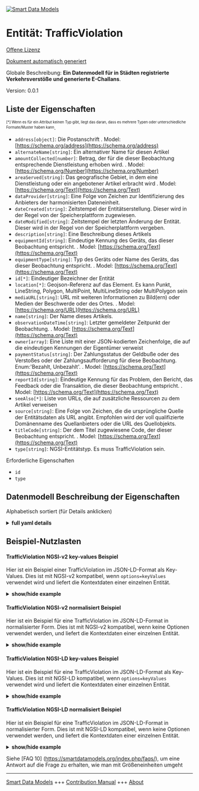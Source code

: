 <!-- 10-Header -->  
[![Smart Data Models](https://smartdatamodels.org/wp-content/uploads/2022/01/SmartDataModels_logo.png "Logo")](https://smartdatamodels.org)  
Entität: TrafficViolation  
=========================<!-- /10-Header -->  
<!-- 15-License -->  
[Offene Lizenz](https://github.com/smart-data-models//dataModel.Transportation/blob/master/TrafficViolation/LICENSE.md)  
[Dokument automatisch generiert](https://docs.google.com/presentation/d/e/2PACX-1vTs-Ng5dIAwkg91oTTUdt8ua7woBXhPnwavZ0FxgR8BsAI_Ek3C5q97Nd94HS8KhP-r_quD4H0fgyt3/pub?start=false&loop=false&delayms=3000#slide=id.gb715ace035_0_60)  
<!-- /15-License -->  
<!-- 20-Description -->  
Globale Beschreibung: **Ein Datenmodell für in Städten registrierte Verkehrsverstöße und generierte E-Challans**.  
Version: 0.0.1  
<!-- /20-Description -->  
<!-- 30-PropertiesList -->  

## Liste der Eigenschaften  

<sup><sub>[*] Wenn es für ein Attribut keinen Typ gibt, liegt das daran, dass es mehrere Typen oder unterschiedliche Formate/Muster haben kann</sub></sup>.  
- `address[object]`: Die Postanschrift  . Model: [https://schema.org/address](https://schema.org/address)- `alternateName[string]`: Ein alternativer Name für diesen Artikel  - `amountCollected[number]`: Betrag, der für die dieser Beobachtung entsprechende Dienstleistung erhoben wird.  . Model: [https://schema.org/Number](https://schema.org/Number)- `areaServed[string]`: Das geografische Gebiet, in dem eine Dienstleistung oder ein angebotener Artikel erbracht wird  . Model: [https://schema.org/Text](https://schema.org/Text)- `dataProvider[string]`: Eine Folge von Zeichen zur Identifizierung des Anbieters der harmonisierten Dateneinheit.  - `dateCreated[string]`: Zeitstempel der Entitätserstellung. Dieser wird in der Regel von der Speicherplattform zugewiesen.  - `dateModified[string]`: Zeitstempel der letzten Änderung der Entität. Dieser wird in der Regel von der Speicherplattform vergeben.  - `description[string]`: Eine Beschreibung dieses Artikels  - `equipmentId[string]`: Eindeutige Kennung des Geräts, das dieser Beobachtung entspricht.  . Model: [https://schema.org/Text](https://schema.org/Text)- `equipmentType[string]`: Typ des Geräts oder Name des Geräts, das dieser Beobachtung entspricht.  . Model: [https://schema.org/Text](https://schema.org/Text)- `id[*]`: Eindeutiger Bezeichner der Entität  - `location[*]`: Geojson-Referenz auf das Element. Es kann Punkt, LineString, Polygon, MultiPoint, MultiLineString oder MultiPolygon sein  - `mediaURL[string]`: URL mit weiteren Informationen zu Bild(ern) oder Medien der Beschwerde oder des Ortes.  . Model: [https://schema.org/URL](https://schema.org/URL)- `name[string]`: Der Name dieses Artikels.  - `observationDateTime[string]`: Letzter gemeldeter Zeitpunkt der Beobachtung.  . Model: [https://schema.org/Text](https://schema.org/Text)- `owner[array]`: Eine Liste mit einer JSON-kodierten Zeichenfolge, die auf die eindeutigen Kennungen der Eigentümer verweist  - `paymentStatus[string]`:  Der Zahlungsstatus der Geldbuße oder des Verstoßes oder der Zahlungsaufforderung für diese Beobachtung. Enum:'Bezahlt, Unbezahlt'.  . Model: [https://schema.org/Text](https://schema.org/Text)- `reportId[string]`: Eindeutige Kennung für das Problem, den Bericht, das Feedback oder die Transaktion, die dieser Beobachtung entspricht.  . Model: [https://schema.org/Text](https://schema.org/Text)- `seeAlso[*]`: Liste von URLs, die auf zusätzliche Ressourcen zu dem Artikel verweisen  - `source[string]`: Eine Folge von Zeichen, die die ursprüngliche Quelle der Entitätsdaten als URL angibt. Empfohlen wird der voll qualifizierte Domänenname des Quellanbieters oder die URL des Quellobjekts.  - `titleCode[string]`: Der dem Titel zugewiesene Code, der dieser Beobachtung entspricht.  . Model: [https://schema.org/Text](https://schema.org/Text)- `type[string]`: NGSI-Entitätstyp. Es muss TrafficViolation sein.  <!-- /30-PropertiesList -->  
<!-- 35-RequiredProperties -->  
Erforderliche Eigenschaften  
- `id`  - `type`  <!-- /35-RequiredProperties -->  
<!-- 40-RequiredProperties -->  
<!-- /40-RequiredProperties -->  
<!-- 50-DataModelHeader -->  
## Datenmodell Beschreibung der Eigenschaften  
Alphabetisch sortiert (für Details anklicken)  
<!-- /50-DataModelHeader -->  
<!-- 60-ModelYaml -->  
<details><summary><strong>full yaml details</strong></summary>    
```yaml  
TrafficViolation:    
  description: 'A Data Model for Traffic Violations registered and E-Challans generated in Cities.'    
  properties:    
    address:    
      description: 'The mailing address'    
      properties:    
        addressCountry:    
          description: 'Property. The country. For example, Spain. Model:''https://schema.org/addressCountry'''    
          type: string    
        addressLocality:    
          description: 'Property. The locality in which the street address is, and which is in the region. Model:''https://schema.org/addressLocality'''    
          type: string    
        addressRegion:    
          description: 'Property. The region in which the locality is, and which is in the country. Model:''https://schema.org/addressRegion'''    
          type: string    
        postOfficeBoxNumber:    
          description: 'Property. The post office box number for PO box addresses. For example, 03578. Model:''https://schema.org/postOfficeBoxNumber'''    
          type: string    
        postalCode:    
          description: 'Property. The postal code. For example, 24004. Model:''https://schema.org/https://schema.org/postalCode'''    
          type: string    
        streetAddress:    
          description: 'Property. The street address. Model:''https://schema.org/streetAddress'''    
          type: string    
      type: object    
      x-ngsi:    
        model: https://schema.org/address    
        type: Property    
    alternateName:    
      description: 'An alternative name for this item'    
      type: string    
      x-ngsi:    
        type: Property    
    amountCollected:    
      description: 'Amount collected towards the service corresponding to this observation.'    
      type: number    
      x-ngsi:    
        model: https://schema.org/Number    
        type: Property    
    areaServed:    
      description: 'The geographic area where a service or offered item is provided'    
      type: string    
      x-ngsi:    
        model: https://schema.org/Text    
        type: Property    
    dataProvider:    
      description: 'A sequence of characters identifying the provider of the harmonised data entity.'    
      type: string    
      x-ngsi:    
        type: Property    
    dateCreated:    
      description: 'Entity creation timestamp. This will usually be allocated by the storage platform.'    
      format: date-time    
      type: string    
      x-ngsi:    
        type: Property    
    dateModified:    
      description: 'Timestamp of the last modification of the entity. This will usually be allocated by the storage platform.'    
      format: date-time    
      type: string    
      x-ngsi:    
        type: Property    
    description:    
      description: 'A description of this item'    
      type: string    
      x-ngsi:    
        type: Property    
    equipmentId:    
      description: 'Unique Id of the equipment corresponding to this observation.'    
      type: string    
      x-ngsi:    
        model: https://schema.org/Text    
        type: Property    
    equipmentType:    
      description: 'Type of equipment or the name of the equipment corresponding to this observation.'    
      type: string    
      x-ngsi:    
        model: https://schema.org/Text    
        type: Property    
    id:    
      anyOf: &trafficviolation_-_properties_-_owner_-_items_-_anyof    
        - description: 'Property. Identifier format of any NGSI entity'    
          maxLength: 256    
          minLength: 1    
          pattern: ^[\w\-\.\{\}\$\+\*\[\]`|~^@!,:\\]+$    
          type: string    
        - description: 'Property. Identifier format of any NGSI entity'    
          format: uri    
          type: string    
      description: 'Unique identifier of the entity'    
      x-ngsi:    
        type: Property    
    location:    
      description: 'Geojson reference to the item. It can be Point, LineString, Polygon, MultiPoint, MultiLineString or MultiPolygon'    
      oneOf:    
        - description: 'GeoProperty. Geojson reference to the item. Point'    
          properties:    
            bbox:    
              items:    
                type: number    
              minItems: 4    
              type: array    
            coordinates:    
              items:    
                type: number    
              minItems: 2    
              type: array    
            type:    
              enum:    
                - Point    
              type: string    
          required:    
            - type    
            - coordinates    
          title: 'GeoJSON Point'    
          type: object    
        - description: 'GeoProperty. Geojson reference to the item. LineString'    
          properties:    
            bbox:    
              items:    
                type: number    
              minItems: 4    
              type: array    
            coordinates:    
              items:    
                items:    
                  type: number    
                minItems: 2    
                type: array    
              minItems: 2    
              type: array    
            type:    
              enum:    
                - LineString    
              type: string    
          required:    
            - type    
            - coordinates    
          title: 'GeoJSON LineString'    
          type: object    
        - description: 'GeoProperty. Geojson reference to the item. Polygon'    
          properties:    
            bbox:    
              items:    
                type: number    
              minItems: 4    
              type: array    
            coordinates:    
              items:    
                items:    
                  items:    
                    type: number    
                  minItems: 2    
                  type: array    
                minItems: 4    
                type: array    
              type: array    
            type:    
              enum:    
                - Polygon    
              type: string    
          required:    
            - type    
            - coordinates    
          title: 'GeoJSON Polygon'    
          type: object    
        - description: 'GeoProperty. Geojson reference to the item. MultiPoint'    
          properties:    
            bbox:    
              items:    
                type: number    
              minItems: 4    
              type: array    
            coordinates:    
              items:    
                items:    
                  type: number    
                minItems: 2    
                type: array    
              type: array    
            type:    
              enum:    
                - MultiPoint    
              type: string    
          required:    
            - type    
            - coordinates    
          title: 'GeoJSON MultiPoint'    
          type: object    
        - description: 'GeoProperty. Geojson reference to the item. MultiLineString'    
          properties:    
            bbox:    
              items:    
                type: number    
              minItems: 4    
              type: array    
            coordinates:    
              items:    
                items:    
                  items:    
                    type: number    
                  minItems: 2    
                  type: array    
                minItems: 2    
                type: array    
              type: array    
            type:    
              enum:    
                - MultiLineString    
              type: string    
          required:    
            - type    
            - coordinates    
          title: 'GeoJSON MultiLineString'    
          type: object    
        - description: 'GeoProperty. Geojson reference to the item. MultiLineString'    
          properties:    
            bbox:    
              items:    
                type: number    
              minItems: 4    
              type: array    
            coordinates:    
              items:    
                items:    
                  items:    
                    items:    
                      type: number    
                    minItems: 2    
                    type: array    
                  minItems: 4    
                  type: array    
                type: array    
              type: array    
            type:    
              enum:    
                - MultiPolygon    
              type: string    
          required:    
            - type    
            - coordinates    
          title: 'GeoJSON MultiPolygon'    
          type: object    
      x-ngsi:    
        type: GeoProperty    
    mediaURL:    
      description: 'URL providing further information of any image(s) or media of the complaint or place.'    
      type: string    
      x-ngsi:    
        model: https://schema.org/URL    
        type: Property    
    name:    
      description: 'The name of this item.'    
      type: string    
      x-ngsi:    
        type: Property    
    observationDateTime:    
      description: 'Last reported time of observation.'    
      format: date-time    
      type: string    
      x-ngsi:    
        model: https://schema.org/Text    
        type: Property    
    owner:    
      description: 'A List containing a JSON encoded sequence of characters referencing the unique Ids of the owner(s)'    
      items:    
        anyOf: *trafficviolation_-_properties_-_owner_-_items_-_anyof    
        description: 'Property. Unique identifier of the entity'    
      type: array    
      x-ngsi:    
        type: Property    
    paymentStatus:    
      description: ' The payment status of the fine or violation or challan corresponding to this observation. Enum:''Paid, Unpaid''.'    
      enum:    
        - Paid    
        - Unpaid    
      type: string    
      x-ngsi:    
        model: https://schema.org/Text    
        type: Property    
    reportId:    
      description: 'Unique Id assigned for the issue or report or feedback or transaction corresponding to this observation.'    
      type: string    
      x-ngsi:    
        model: https://schema.org/Text    
        type: Property    
    seeAlso:    
      description: 'list of uri pointing to additional resources about the item'    
      oneOf:    
        - items:    
            format: uri    
            type: string    
          minItems: 1    
          type: array    
        - format: uri    
          type: string    
      x-ngsi:    
        type: Property    
    source:    
      description: 'A sequence of characters giving the original source of the entity data as a URL. Recommended to be the fully qualified domain name of the source provider, or the URL to the source object.'    
      type: string    
      x-ngsi:    
        type: Property    
    titleCode:    
      description: 'The code assigned to the title corresponding to this observation.'    
      type: string    
      x-ngsi:    
        model: https://schema.org/Text    
        type: Property    
    type:    
      description: 'NGSI entity type. It has to be TrafficViolation.'    
      enum:    
        - TrafficViolation    
      type: string    
      x-ngsi:    
        type: Property    
  required:    
    - id    
    - type    
  type: object    
  x-derived-from: ""    
  x-disclaimer: 'Redistribution and use in source and binary forms, with or without modification, are permitted  provided that the license conditions are met. Copyleft (c) 2021 Contributors to Smart Data Models Program'    
  x-license-url: https://github.com/smart-data-models/dataModel.Transportation/blob/master/TrafficViolation/LICENSE.md    
  x-model-schema: https://smart-data-models.github.io/dataModel.Transportation/TrafficViolations/schema.json    
  x-model-tags: IUDX    
  x-version: 0.0.1    
```  
</details>    
<!-- /60-ModelYaml -->  
<!-- 70-MiddleNotes -->  
<!-- /70-MiddleNotes -->  
<!-- 80-Examples -->  
## Beispiel-Nutzlasten  
#### TrafficViolation NGSI-v2 key-values Beispiel  
Hier ist ein Beispiel einer TrafficViolation im JSON-LD-Format als Key-Values. Dies ist mit NGSI-v2 kompatibel, wenn `options=keyValues` verwendet wird und liefert die Kontextdaten einer einzelnen Entität.  
<details><summary><strong>show/hide example</strong></summary>    
```json  
{  
  "id": "ngsi-ld:Trafficviolation:234R:0212",  
  "type": "TrafficViolation",  
  "amountCollected": 10500,  
  "mediaURL": "https://www.google.com/",  
  "equipmentId": "4",  
  "equipmentType": "Camera",  
  "titleCode": "11",  
  "reportId": "182",  
  "observationDateTime": "2021-03-11T15:51:02+05:30",  
  "paymentStatus": "Paid"  
}  
```  
</details>  
#### TrafficViolation NGSI-v2 normalisiert Beispiel  
Hier ist ein Beispiel für eine TrafficViolation im JSON-LD-Format in normalisierter Form. Dies ist mit NGSI-v2 kompatibel, wenn keine Optionen verwendet werden, und liefert die Kontextdaten einer einzelnen Entität.  
<details><summary><strong>show/hide example</strong></summary>    
```json  
{  
  "id": "ngsi-ld:Trafficviolation:234R:0212",  
  "type": "TrafficViolation",  
  "amountCollected": {  
    "type": "number",  
    "value": 10500  
  },  
  "mediaURL": {  
    "type": "Text",  
    "value": "https://www.google.com/"  
  },  
  "equipmentId": {  
    "type": "Text",  
    "value": "4"  
  },  
  "equipmentType": {  
    "type": "Text",  
    "value": "Camera"  
  },  
  "titleCode": {  
    "type": "Text",  
    "value": "11"  
  },  
  "reportId": {  
    "type": "Text",  
    "value": "182"  
  },  
  "observationDateTime": {  
    "type": "DateTime",  
    "value": "2021-03-11T15:51:02+05:30"  
  },  
  "paymentStatus": {  
    "type": "Text",  
    "value": "Paid"  
  },  
  "@context": [  
    "https://smartdatamodels.org/context.jsonld"  
  ]  
}  
```  
</details>  
#### TrafficViolation NGSI-LD key-values Beispiel  
Hier ist ein Beispiel für eine TrafficViolation im JSON-LD-Format als Key-Values. Dies ist mit NGSI-LD kompatibel, wenn `options=keyValues` verwendet wird und liefert die Kontextdaten einer einzelnen Entität.  
<details><summary><strong>show/hide example</strong></summary>    
```json  
{  
    "id": "ngsi-ld:Trafficviolation:234R:0212",  
    "type": "TrafficViolation",  
    "amountCollected": 10500,  
    "equipmentId": "4",  
    "equipmentType": "Camera",  
    "mediaURL": "https://www.google.com/",  
    "observationDateTime": "2021-03-11T15:51:02+05:30",  
    "paymentStatus": "Paid",  
    "reportId": "182",  
    "titleCode": "11",  
    "@context": [  
        "https://raw.githubusercontent.com/smart-data-models/dataModel.Transportation/master/context.jsonld"  
    ]  
}  
```  
</details>  
#### TrafficViolation NGSI-LD normalisiert Beispiel  
Hier ist ein Beispiel für eine TrafficViolation im JSON-LD-Format in normalisierter Form. Dies ist mit NGSI-LD kompatibel, wenn keine Optionen verwendet werden, und liefert die Kontextdaten einer einzelnen Entität.  
<details><summary><strong>show/hide example</strong></summary>    
```json  
{  
    "id": "ngsi-ld:Trafficviolation:234R:0212",  
    "type": "TrafficViolation",  
    "amountCollected": {  
        "type": "Property",  
        "value": 10500  
    },  
    "equipmentId": {  
        "type": "Property",  
        "value": "4"  
    },  
    "equipmentType": {  
        "type": "Property",  
        "value": "Camera"  
    },  
    "mediaURL": {  
        "type": "Property",  
        "value": "https://www.google.com/"  
    },  
    "observationDateTime": {  
        "type": "Property",  
        "value": {  
            "@type": "DateTime",  
            "@value": "2021-03-11T15:51:02+05:30"  
        }  
    },  
    "paymentStatus": {  
        "type": "Property",  
        "value": "Paid"  
    },  
    "reportId": {  
        "type": "Property",  
        "value": "182"  
    },  
    "titleCode": {  
        "type": "Property",  
        "value": "11"  
    },  
    "@context": [  
        "https://raw.githubusercontent.com/smart-data-models/dataModel.Transportation/master/context.jsonld"  
    ]  
}  
```  
</details><!-- /80-Examples -->  
<!-- 90-FooterNotes -->  
<!-- /90-FooterNotes -->  
<!-- 95-Units -->  
Siehe [FAQ 10] (https://smartdatamodels.org/index.php/faqs/), um eine Antwort auf die Frage zu erhalten, wie man mit Größeneinheiten umgeht  
<!-- /95-Units -->  
<!-- 97-LastFooter -->  
---  
[Smart Data Models](https://smartdatamodels.org) +++ [Contribution Manual](https://bit.ly/contribution_manual) +++ [About](https://bit.ly/Introduction_SDM)<!-- /97-LastFooter -->  
